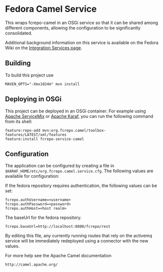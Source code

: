 # Fedora Camel Service

This wraps fcrepo-camel in an OSGi service so that it can be shared among different components,
allowing the configuration to be significantly consolidated.

Additional background information on this service is available on the Fedora Wiki on the
[Integration Services page](https://wiki.duraspace.org/display/FEDORA4x/Integration+Services).

## Building

To build this project use

    MAVEN_OPTS="-Xmx1024m" mvn install

## Deploying in OSGi

This project can be deployed in an OSGi container. For example using
[Apache ServiceMix](http://servicemix.apache.org/) or
[Apache Karaf](http://karaf.apache.org), you can run the following
command from its shell:

    feature:repo-add mvn:org.fcrepo.camel/toolbox-features/LATEST/xml/features
    feature:install fcrepo-service-camel

## Configuration

The application can be configured by creating a file in
`$KARAF_HOME/etc/org.fcrepo.camel.service.cfg`. The following
values are available for configuration:

If the fedora repository requires authentication, the following values
can be set:

    fcrepo.authUsername=<username>
    fcrepo.authPassword=<password>
    fcrepo.authHost=<host realm>

The baseUrl for the fedora repository.

    fcrepo.baseUrl=http://localhost:8080/fcrepo/rest

By editing this file, any currently running routes that rely on the activemq service
will be immediately redeployed using a connector with the new values.

For more help see the Apache Camel documentation

    http://camel.apache.org/

